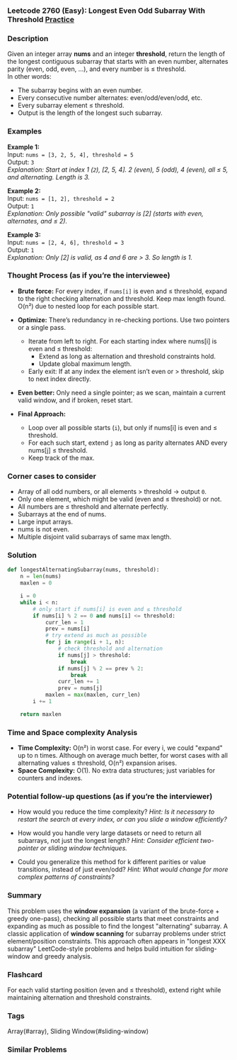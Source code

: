 ### Leetcode 2760 (Easy): Longest Even Odd Subarray With Threshold [Practice](https://leetcode.com/problems/longest-even-odd-subarray-with-threshold)

### Description  
Given an integer array **nums** and an integer **threshold**, return the length of the longest contiguous subarray that starts with an even number, alternates parity (even, odd, even, ...), and every number is ≤ threshold.  
In other words:  
- The subarray begins with an even number.
- Every consecutive number alternates: even/odd/even/odd, etc.
- Every subarray element ≤ threshold.
- Output is the length of the longest such subarray.


### Examples  

**Example 1:**  
Input: `nums = [3, 2, 5, 4], threshold = 5`  
Output: `3`  
*Explanation: Start at index 1 (`2`), [2, 5, 4]. 2 (even), 5 (odd), 4 (even), all ≤ 5, and alternating. Length is 3.*

**Example 2:**  
Input: `nums = [1, 2], threshold = 2`  
Output: `1`  
*Explanation: Only possible "valid" subarray is [2] (starts with even, alternates, and ≤ 2).*

**Example 3:**  
Input: `nums = [2, 4, 6], threshold = 3`  
Output: `1`  
*Explanation: Only [2] is valid, as 4 and 6 are > 3. So length is 1.*

### Thought Process (as if you’re the interviewee)  
- **Brute force:** For every index, if `nums[i]` is even and ≤ threshold, expand to the right checking alternation and threshold. Keep max length found. O(n²) due to nested loop for each possible start.
- **Optimize:** There’s redundancy in re-checking portions. Use two pointers or a single pass.  
  - Iterate from left to right. For each starting index where nums[i] is even and ≤ threshold:
    - Extend as long as alternation and threshold constraints hold.
    - Update global maximum length.
  - Early exit: If at any index the element isn’t even or > threshold, skip to next index directly.
- **Even better:** Only need a single pointer; as we scan, maintain a current valid window, and if broken, reset start.

- **Final Approach:**  
  - Loop over all possible starts (`i`), but only if nums[i] is even and ≤ threshold.  
  - For each such start, extend `j` as long as parity alternates AND every nums[j] ≤ threshold.
  - Keep track of the max.

### Corner cases to consider  
- Array of all odd numbers, or all elements > threshold → output `0`.
- Only one element, which might be valid (even and ≤ threshold) or not.
- All numbers are ≤ threshold and alternate perfectly.
- Subarrays at the end of nums.
- Large input arrays.
- nums is not even.
- Multiple disjoint valid subarrays of same max length.

### Solution

```python
def longestAlternatingSubarray(nums, threshold):
    n = len(nums)
    maxlen = 0

    i = 0
    while i < n:
        # only start if nums[i] is even and ≤ threshold
        if nums[i] % 2 == 0 and nums[i] <= threshold:
            curr_len = 1
            prev = nums[i]
            # try extend as much as possible
            for j in range(i + 1, n):
                # check threshold and alternation
                if nums[j] > threshold:
                    break
                if nums[j] % 2 == prev % 2:
                    break
                curr_len += 1
                prev = nums[j]
            maxlen = max(maxlen, curr_len)
        i += 1

    return maxlen
```

### Time and Space complexity Analysis  

- **Time Complexity:** O(n²) in worst case. For every i, we could "expand" up to n times. Although on average much better, for worst cases with all alternating values ≤ threshold, O(n²) expansion arises.
- **Space Complexity:** O(1). No extra data structures; just variables for counters and indexes.

### Potential follow-up questions (as if you’re the interviewer)  

- How would you reduce the time complexity?
  *Hint: Is it necessary to restart the search at every index, or can you slide a window efficiently?*

- How would you handle very large datasets or need to return all subarrays, not just the longest length?
  *Hint: Consider efficient two-pointer or sliding window techniques.*

- Could you generalize this method for k different parities or value transitions, instead of just even/odd?
  *Hint: What would change for more complex patterns of constraints?*

### Summary
This problem uses the **window expansion** (a variant of the brute-force + greedy one-pass), checking all possible starts that meet constraints and expanding as much as possible to find the longest "alternating" subarray. A classic application of **window scanning** for subarray problems under strict element/position constraints. This approach often appears in "longest XXX subarray" LeetCode-style problems and helps build intuition for sliding-window and greedy analysis.


### Flashcard
For each valid starting position (even and ≤ threshold), extend right while maintaining alternation and threshold constraints.

### Tags
Array(#array), Sliding Window(#sliding-window)

### Similar Problems
